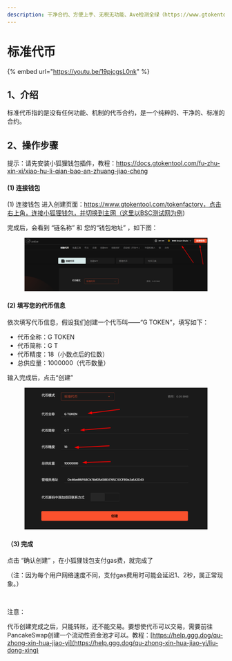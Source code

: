 ```yaml
---
description: 干净合约、方便上手、无税无功能、Ave检测全绿（https://www.gtokentool.com/）
---
```


# 标准代币

{% embed url="https://youtu.be/19pjcgsL0nk" %}

## 1、介绍

标准代币指的是没有任何功能、机制的代币合约，是一个纯粹的、干净的、标准的合约。

## 2、操作步骤
提示：请先安装小狐狸钱包插件，教程：https://docs.gtokentool.com/fu-zhu-xin-xi/xiao-hu-li-qian-bao-an-zhuang-jiao-cheng

#### (1) 连接钱包

(1) 连接钱包
进入创建页面：https://www.gtokentool.com/tokenfactory，点击右上角，连接小狐狸钱包，并切换到主网（这里以BSC测试网为例)

完成后，会看到 “链名称” 和 您的“钱包地址” ，如下图：
<figure><img src="../.gitbook/assets/image (12).png" alt=""><figcaption></figcaption></figure>

#### (2) 填写您的代币信息

依次填写代币信息，假设我们创建一个代币叫——“G TOKEN”，填写如下：

* 代币全称：G TOKEN
* 代币简称：G T
* 代币精度：18（小数点后的位数）
* 总供应量：1000000（代币数量）

输入完成后，点击“创建”

<figure><img src="../.gitbook/assets/image (105).png" alt=""><figcaption></figcaption></figure>

#### （3) 完成

点击 “确认创建” ，在小狐狸钱包支付gas费，就完成了

（注：因为每个用户网络速度不同，支付gas费用时可能会延迟1、2秒，属正常现象。）

<figure><img src="https://lh7-us.googleusercontent.com/mZDWStxpOD4c48vSB_A-Fp_mbOjyeE16CkrLVj1sRrkBYUTg6i87xJMzZIzoy_MEBnRTYxXYZNCzAv_ZLobBPfXlEub2QfANszGnCeIDTyR9iNaTZa8AUgDZTEjoYWINtqx5dVapYhQcH2gNlETogsM" alt=""><figcaption></figcaption></figure>

注意：

代币创建完成之后，只能转账，还不能交易。要想使代币可以交易，需要前往PancakeSwap创建一个流动性资金池才可以。教程：[https://help.ggg.dog/qu-zhong-xin-hua-jiao-yi](https://help.ggg.dog/qu-zhong-xin-hua-jiao-yi/liu-dong-xing)

####
